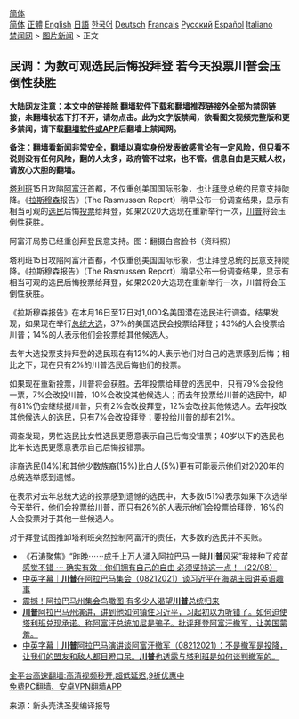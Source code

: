  <!-- 面包屑导航 --> <div class="breadcrumb"><!-- GTranslate: https://gtranslate.io/ -->  <div class="switcher notranslate">  <div class="selected">  <a href="#" onclick="return false;"> 简体</a>  </div>  <div class="option">  <a href="https://www.bannedbook.org" onclick="doGTranslate('zh-CN|zh-CN');jQuery('div.switcher div.selected a').html(jQuery(this).html());return false;" title="简体中文" class="nturl selected"> 简体</a>  <a href="https://www.bannedbook.org/zh-tw/" onclick="doGTranslate('zh-CN|zh-TW');jQuery('div.switcher div.selected a').html(jQuery(this).html());return false;" title="繁體中文" class="nturl"> 正體</a>  <a href="https://www.bannedbook.org/en/" onclick="doGTranslate('zh-CN|en');jQuery('div.switcher div.selected a').html(jQuery(this).html());return false;" title="English" class="nturl"> English</a>  <a href="https://www.bannedbook.org/ja/" onclick="doGTranslate('zh-CN|ja');jQuery('div.switcher div.selected a').html(jQuery(this).html());return false;" title="日本語" class="nturl"> 日語</a>  <a href="https://www.bannedbook.org/ko/" onclick="doGTranslate('zh-CN|ko');jQuery('div.switcher div.selected a').html(jQuery(this).html());return false;" title="한국어" class="nturl"> 한국어</a>  <a href="https://www.bannedbook.org/de/" onclick="doGTranslate('zh-CN|de');jQuery('div.switcher div.selected a').html(jQuery(this).html());return false;" title="Deutsch" class="nturl"> Deutsch</a>  <a href="https://www.bannedbook.org/fr/" onclick="doGTranslate('zh-CN|fr');jQuery('div.switcher div.selected a').html(jQuery(this).html());return false;" title="Français" class="nturl"> Français</a>  <a href="https://www.bannedbook.org/ru/" onclick="doGTranslate('zh-CN|ru');jQuery('div.switcher div.selected a').html(jQuery(this).html());return false;" title="Русский" class="nturl"> Русский</a>  <a href="https://www.bannedbook.org/es/" onclick="doGTranslate('zh-CN|es');jQuery('div.switcher div.selected a').html(jQuery(this).html());return false;" title="Español" class="nturl"> Español</a>  <a href="https://www.bannedbook.org/it/" onclick="doGTranslate('zh-CN|it');jQuery('div.switcher div.selected a').html(jQuery(this).html());return false;" title="Italiano" class="nturl"> Italiano</a>  </div>  </div>      <div class='breadcrumb-sub'><!-- Breadcrumb NavXT 6.3.0 --> <a href="https://www.bannedbook.org/" class="home">禁闻网</a> &gt; <a href="https://www.bannedbook.org/bnews/topimagenews/" class="category">图片新闻</a> &gt; 正文</div></div><h2>民调：为数可观选民后悔投拜登 若今天投票川普会压倒性获胜</h2> <p class="notice"><b>大陆网友注意：本文中的链接除 <a href="https://github.com/bannedbook/fanqiang" >翻墙</a>软件下载和<a href="https://github.com/killgcd/justmysocks/blob/master/README.md">翻墙推荐</a>链接外全部为禁网链接，未翻墙状态下打不开，请勿点击。此为文字版禁闻，欲看图文视频完整版和更多禁闻，请下载<a href="https://github.com/bannedbook/fanqiang">翻墙软件或APP</a>后翻墙上禁闻网。</p><p>备注：翻墙看新闻非常安全，翻墙以真实身份发表敏感言论有一定风险，但只看不说则没有任何风险，翻的人太多，政府管不过来，也不管。信息自由是天赋人权，请放心大胆的翻墙。</b></p>  <div class="entry"> <p id="summary"><a href="https://www.bannedbook.org/bnews/tag/%e5%a1%94%e5%88%a9%e7%8f%ad/" class="st_tag internal_tag" rel="tag" title="标签 塔利班 下的日志">塔利班</a>15日攻陷<a href="https://www.bannedbook.org/bnews/tag/%e9%98%bf%e5%af%8c%e6%b1%97/" class="st_tag internal_tag" rel="tag" title="标签 阿富汗 下的日志">阿富汗</a>首都，不仅重创美国国际形象，也让<a href="https://www.bannedbook.org/bnews/tag/%e6%8b%9c%e7%99%bb/" class="st_tag internal_tag" rel="tag" title="标签 拜登 下的日志">拜登</a>总统的民意支持陡降。《<a href="https://www.bannedbook.org/bnews/tag/%E6%8B%89%E6%96%AF%E7%A9%86%E6%A3%AE/" class="st_tag internal_tag" rel="tag" title="标签 拉斯穆森 下的日志">拉斯穆森</a>报告》（The Rasmussen Report）稍早公布一份调查结果，显示有相当可观的<a href="https://www.bannedbook.org/bnews/tag/%E9%80%89%E6%B0%91/" class="st_tag internal_tag" rel="tag" title="标签 选民 下的日志">选民</a>后悔<a href="https://www.bannedbook.org/bnews/tag/%E6%8A%95%E7%A5%A8/" class="st_tag internal_tag" rel="tag" title="标签 投票 下的日志">投票</a>给拜登，如果2020大选现在重新举行一次，<a href="https://www.bannedbook.org/bnews/tag/%e5%b7%9d%e6%99%ae/" class="st_tag internal_tag" rel="tag" title="标签 川普 下的日志">川普</a>将会压倒性获胜。</p> <p id="conimg">阿富汗局势已经重创拜登民意支持。图：翻摄白宫脸书（资料照）</p> <p>塔利班15日攻陷阿富汗首都，不仅重创美国国际形象，也让拜登总统的民意支持陡降。《拉斯穆森报告》（The Rasmussen Report）稍早公布一份调查结果，显示有相当可观的选民后悔投票给拜登，如果2020大选现在重新举行一次，川普将会压倒性获胜。</p>  <p>《拉斯穆森报告》在本月16日至17日对1,000名美国潜在选民进行调查。结果发现，如果现在举行<a href="https://www.bannedbook.org/bnews/tag/%e6%80%bb%e7%bb%9f%e5%a4%a7%e9%80%89/" class="st_tag internal_tag" rel="tag" title="标签 总统大选 下的日志">总统大选</a>，37%的美国选民会投票给拜登；43%的人会投票给川普；14%的人表示他们会投票给其他候选人。</p> <p>去年大选投票支持拜登的选民现在有12%的人表示他们对自己的选票感到后悔；相比之下，现在只有2%的川普选民后悔他们的投票。</p> <p>如果现在重新投票，川普将会获胜。去年投票给拜登的选民中，只有79%会投他一票，7%会改投川普，10%会改投其他候选人；而去年投票给川普的选民中，却有81%仍会继续挺川普，只有2%会改投拜登，12%会改投其他候选人。去年投改其他候选人的选民，只有7%会改投拜登；要投给川普的却有21%。</p>  <p>调查发现，男性选民比女性选民更愿意表示自己后悔投错票；40岁以下的选民也比年长选民更愿意表示自己后悔投错票。</p> <p>非裔选民(14%)和其他少数族裔(15%)比白人(5%)更有可能表示他们对2020年的总统选举感到遗憾。</p> <p>在表示对去年总统大选的投票感到遗憾的选民中，大多数(51%)表示如果下次选举今天举行，他们会投票给川普，而只有26%的人表示他们会投票给拜登，16%的人会投票对于其他一些候选人。</p>  <p>对于拜登试图推卸塔利班突然控制阿富汗的责任，大多数的选民并不买账。</p> <ul class='op-related-articles' title='相关阅读'> <li><a href='https://www.bannedbook.org/bnews/bannedvideo/20210823/1611300.html' target='_blank'>《石涛聚焦》“昨晚⋯⋯成千上万人涌入阿拉巴马 一睹<b>川普</b>风采”我接种了疫苗 感觉不错 ⋯ 确实有效：你们拥有自己的自由 必须坚持这一点！（22/08）</a></li> <li><a href='https://www.bannedbook.org/bnews/bannedvideo/20210823/1611288.html' target='_blank'>中英字幕｜<b>川普</b>在阿拉巴马集会（08212021）谈习近平在海湖庄园讲英语趣事</a></li> <li><a href='https://www.bannedbook.org/bnews/cnnews/20210822/1611243.html' target='_blank'>震撼！阿拉巴马州集会鸟瞰图 有多少人渴望<b>川普</b>总统归来</a></li> <li><a href='https://www.bannedbook.org/bnews/bannedvideo/20210822/1611174.html' target='_blank'><b>川普</b>阿拉巴马州演讲，讲到他如何镇住习近平，习起初以为听错了。如何迫使塔利班兑现承诺。称阿富汗总统加尼是骗子。批评拜登阿富汗撤军，让美国蒙羞。</a></li> <li><a href='https://www.bannedbook.org/bnews/bannedvideo/20210822/1611054.html' target='_blank'>中英字幕｜<b>川普</b>阿拉巴马演讲谈阿富汗撤军（08212021）：不是撤军是投降，让我们的盟友和敌人都目瞪口呆。<b>川普</b>也透露与塔利班是如何谈判撤军的。</a></li> </ul> <p class="texttj"> <a href="https://github.com/bannedbook/fanqiang/wiki/V2ray%E6%9C%BA%E5%9C%BA" target="_blank">全平台高速翻墙:高清视频秒开,超低延迟,9折优惠中</a><br/> <a href="https://github.com/bannedbook/fanqiang/wiki/%E7%A6%81%E9%97%BB%E7%BD%91%E5%AE%89%E5%8D%93%E7%BF%BB%E5%A2%99%E6%96%B0%E9%97%BBAPP" target="_blank">免费PC翻墙、安卓VPN翻墙APP</a></p><p> 来源：新头壳洪圣斐编译报导 </p> <a name='sharetosocial'></a>  <div style="margin-bottom:5px;padding-bottom:5px;clear:both"> <div id="archive-pix-1" class="banner-ads"> <!-- AuctionX Display platform tag START --> <div id="26318x728x90x621x_ADSLOT2" clicktrack="%%CLICK_URL_ESC%%"></div> <!-- AuctionX Display platform tag END --> </div> <div id="archive-pix-2" class="banner-ads"> <!-- AuctionX Display platform tag START --> <div id="26315x300x250x621x_ADSLOT2" clicktrack="%%CLICK_URL_ESC%%"></div> <!-- AuctionX Display platform tag END --> </div> </div>  <div id="archive-pix-1" class="banner-ads"> <!-- AuctionX Display platform tag START --> <div id="26318x728x90x621x_ADSLOT3" clicktrack="%%CLICK_URL_ESC%%"></div> <!-- AuctionX Display platform tag END --> </div> </div><!--END ENTRY--> 